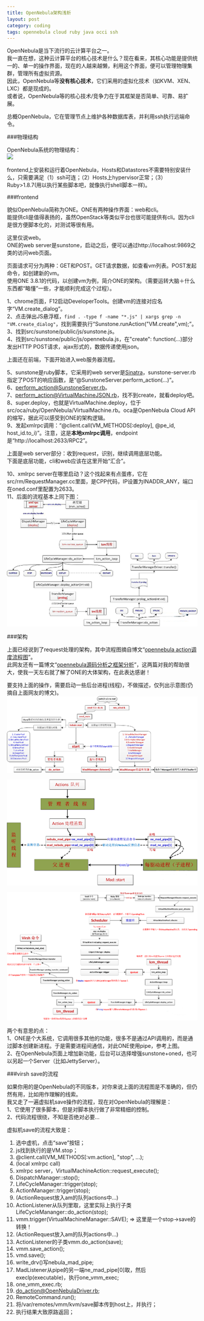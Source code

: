 ```yaml
---
title: OpenNebula架构浅析
layout: post
category: coding
tags: opennebula cloud ruby java occi ssh
---
```


OpenNebula是当下流行的云计算平台之一。  
我一直在想，这种云计算平台的核心技术是什么？现在看来，其核心功能是提供统一的、单一的操作界面，现在的人越来越懒，利用这个界面，便可以管理物理集群，管理所有虚拟资源。  
因此，OpenNebula等**没有核心技术**，它们采用的虚拟化技术（如KVM、XEN、LXC）都是现成的。  
或者说，OpenNebula等的核心技术/竞争力在于其框架是否简单、可靠、易扩展。  

总概OpenNebula，它在管理节点上维护各种数据库表，并利用ssh执行远端命令。  

###物理结构

OpenNebula系统的物理结构：  
![](http://opennebula.org/_media/documentation:rel3.4:one_high.png)  

frontend上安装和运行着OpenNebula，Hosts和Datastores不需要特别安装什么，只需要满足（1）ssh可连；（2）Hosts上hypervisor正常；（3）Ruby>1.8.7(用以执行某些脚本吧，就像执行shell脚本一样)。  

###frontend

貌似OpenNebula简称为ONE。ONE有两种操作界面：web和cli。  
能提供cli是值得表扬的，虽然OpenStack等类似平台也很可能提供有cli。因为cli是很方便脚本化的，对测试等很有用。  

这里仅说web。  
ONE的web server是sunstone，启动之后，便可以通过http://localhost:9869之类的访问web页面。  

页面请求可分为两种：GET和POST。GET请求数据，如查看vm列表。POST发起命令，如创建新的vm。  
使用ONE 3.8.1的代码，以创建vm为例，简介ONE的架构。（需要运转大脑＋什么东西都“略懂”一些，才能顺利完成这个过程）。  

1、chrome页面，F12启动DeveloperTools。创建vm的连接对应名字“VM.create_dialog”。  
2、点击弹出JS悬浮框，`find . -type f -name "*.js" | xargs grep -n "VM.create_dialog"`，找到需要执行“Sunstone.runAction("VM.create",vm);”。  
3、找到src/sunstone/public/js/sunstone.js。  
4、找到src/sunstone/public/js/opennebula.js，在"create": function(...)部分发出HTTP POST请求，ajax形式的，数据传递使用json。  

上面还在前端，下面开始进入web服务器流程。  

5、sunstone是ruby脚本，它采用的web server是[Sinatra](http://www.sinatrarb.com/)，sunstone-server.rb指定了POST的响应函数，是“@SunstoneServer.perform_action(...)”。  
6、perform_action@SunstoneServer.rb。  
7、perform_action@VirtualMachineJSON.rb，找不到create，就看deploy吧。  
8、super.deploy，也就是VirtualMachine.deploy，位于src/oca/ruby/OpenNebula/VirtualMachine.rb。oca是OpenNebula Cloud API的缩写，据此可以感受到ONE的架构逻辑。  
9、发起xmlrpc调用：“@client.call(VM_METHODS[:deploy], @pe_id, host_id.to_i)”。注意，这是**本地xmlrpc调用**，endpoint是“http://localhost:2633/RPC2”。  

上面是web server部分：收到request，识别，继续调用底层功能。  
下面是底层功能，cli和web应该在这里开始“汇合”。  

10、xmlrpc server在哪里启动？这个找起来有点蛋疼，它在src/rm/RequestManager.cc里面，是CPP代码，IP设置为INADDR_ANY，端口在oned.conf里配置为2633。  
11、后面的流程基本上同下图：  
![](/images/one_request_sched.jpg)  

###架构  

上面已经说到了request处理的架构，其中流程图摘自博文“[opennebula action调度流程图](http://blog.chinaunix.net/uid-20940095-id-3426882.html)”。  
此网友还有一篇博文“[opennebula源码分析之框架分析](http://blog.chinaunix.net/uid-20940095-id-3304443.html)”，这两篇对我的帮助很大，使我一天左右就了解了ONE的大体架构，在此表达感谢！  

要支持上面的操作，需要启动一些后台进程(线程)，不做描述，仅列出示意图(仍摘自上面网友的博文)。  
![](/images/one_oned.png)  

![](/images/one_process_pipe.png)  

![](/images/one_create_vm.png)  

两个有意思的点：  
1、ONE是个大系统，它调用很多其他的功能，很多不是通过API调用的，而是通过脚本创建新进程。于是需要进程间通信，对此ONE使用pipe，参考上图。  
2、在OpenNebula页面上增加新功能，后台可以选择增强sunstone+oned，也可以另起一个Server（比如JettyServer）。  

###virsh save的流程

如果你用的是OpenNebula的不同版本，对你来说上面的流程图是不准确的，但仍然有用，比如用作理解的线索。  
我又走了一遍虚拟机save操作的流程，现在对OpenNebula的理解是：  
1、它使用了很多脚本，但是对脚本执行做了非常精细的控制。  
2、代码流程很绕，不知是否绝对必要...  

虚拟机save的流程大致是：  

1. 选中虚机，点击“save”按钮；
1. js找到执行的是VM.stop；
1. @client.call(VM_METHODS[:vm.action], "stop", ...);
1. (local xmlrpc call)
1. xmlrpc server，VirtualMachineAction::request_execute();
1. DispatchManager::stop();
1. LifeCycleManager::trigger(stop);
1. ActionManager::trigger(stop);
1. (ActionRequest放入am的队列actions中...)
1. ActionListener从队列里取，这里实际上执行子类LifeCycleMananger::do_action(stop);
1. vmm.trigger(VirtualMachineManager::SAVE); => 这里是一个stop->save的转换！
1. (ActionRequest放入am的队列actions中...)
1. ActionListener的子类vmm.do_action(save);
1. vmm.save_action();
1. vmd.save();
1. write_drv()写nebula_mad_pipe;
1. MadListener从pipe的另一端ne_mad_pipe[0]取，然后execlp(executable)，执行one_vmm_exec;
1. one_vmm_exec.rb;
1. do_action@OpenNebulaDriver.rb;
1. RemoteCommand.run();
1. 将/var/remotes/vmm/kvm/save脚本传到host上，并执行；
1. 执行结果大致原路返回；